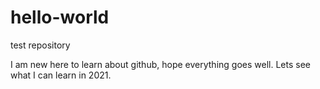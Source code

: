 # hello-world
test repository


I am new here to learn about github, hope everything goes well.
Lets see what I can learn in 2021.
